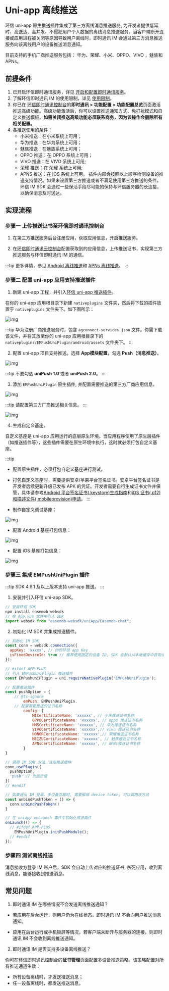 # Uni-app 离线推送

环信 uni-app 原生推送插件集成了第三方离线消息推送服务, 为开发者提供低延时、高送达、高并发、不侵犯用户个人数据的离线消息推送服务。当客户端断开连接或应用进程被关闭等原因导致用户离线时，即时通讯 IM 会通过第三方消息推送服务向该离线用户的设备推送消息通知。

目前支持的手机厂商推送服务包括： 华为、荣耀、小米、OPPO、VIVO ，魅族和 APNs。

## 前提条件

1. 已开启环信即时通讯服务，详见 [开启和配置即时通讯服务](/product/enable_and_configure_IM.html)。
2. 了解环信即时通讯 IM 的使用限制，详见 [使用限制](/product/limitation.html)。
3. 你已在 [环信即时通讯控制台](https://console.easemob.com/user/login)的**即时通讯 > 功能配置 > 功能配置总览**页面激活推送高级功能。高级功能激活后，你可以设置推送通知方式、免打扰模式和自定义推送模板。**如需关闭推送高级功能必须联系商务，因为该操作会删除所有相关配置。**
4. 各推送使用的条件：
    - 小米推送：在小米系统上可用；
    - 华为推送：在华为系统上可用；
    - 魅族推送：在魅族系统上可用；
    - OPPO 推送：在 OPPO 系统上可用；
    - VIVO 推送：在 VIVO 系统上可用;
    - 荣耀 推送：在 荣耀 系统上可用;
    - APNS 推送：在 IOS 系统上可用。
插件内部会按照以上顺序检测设备的推送支持情况。如果未设置第三方推送或者不满足使用第三方推送的条件，环信 IM SDK 会通过一些保活手段尽可能的保持与环信服务器的长连接，以确保消息及时送达。

## 实现流程

### 步骤一 上传推送证书至环信即时通讯控制台

1. 在第三方推送服务后台注册应用，获取应用信息，开启推送服务。
   
2. 在[环信即时通讯云控制台](https://console.easemob.com/user/login)配置获取到的应用信息，上传推送证书，实现第三方推送服务与环信即时通讯 IM 的通信。

:::tip
更多详情，参见 [Android 离线推送](/document/android/push/push_fcm.html)和 [APNs 离线推送](/document/ios/push/push_apns.html)。
:::

### 步骤二 配置 uni-app 应用支持推送插件

1. 新建 uni-app 工程，并引入[环信 uni-app 推送插件](https://downloadsdk.easemob.com/downloads/WEB_SDK/EMPushUniPlugin_V1.0.0.zip)。
   
在你的 uni-app 应用根目录下新建 `nativeplugins` 文件夹，然后将下载的插件放置于 `nativeplugins` 文件夹下。如下图所示：

 ![img](/images/applet/push_tip.png)

:::tip
华为注册厂商推送服务时，包含 `agconnect-services.json` 文件。你需下载该文件，并将其放至你的 uni-app 应用根目录下的 `nativeplugins/EMPushUniPlugin/android/assets` 文件夹下。
:::

2. 配置 uni-app 项目支持推送。选择 **App模块配置**，勾选 **Push（消息推送）**。

 ![img](/images/applet/push_tip1.png)

:::tip
不要勾选 **uniPush 1.0** 或者 **uniPush 2.0**。
:::

3. 添加 `EMPushUniPlugin` 原生插件, 并配置需要推送的第三方厂商应用信息。
   
![img](/images/applet/push_tip2.png)

:::tip
请配置第三方厂商推送相关信息。
:::

![img](/images/applet/push_tip3.png)

4. 生成自定义基座。
   
自定义基座是 uni-app 应用运行的底层原生环境。当应用程序使用了原生层插件（如推送插件等），这些插件需要在原生环境中执行，这时就必须打包自定义基座。

:::tip
- 配置原生插件，必须打包自定义基座进行测试。
- 打包自定义基座时，需要提供安卓/苹果平台签名证书。安卓平台签名证书是开发者后续更新升级已发布 APK 的凭证。开发者需要自行生成证书文件并保管，具体请参考[Android 平台签名证书(.keystore)生成指南](https://ask.dcloud.net.cn/article/35777)和[iOS 证书(.p12)和描述文件(.mobileprovision)申请](https://ask.dcloud.net.cn/article/152)。
:::

- 制作自定义调试基座：

![img](/images/applet/push_tip4.png)

- 配置 Android 基座打包信息：
  
![img](/images/applet/push_tip5.png)

- 配置 iOS 基座打包信息： 
  
![img](/images/applet/push_tip6.png)

### 步骤三 集成 EMPushUniPlugin 插件

:::tip
SDK 4.9.1 及以上版本支持 uni-app 推送。
:::

1. 安装并引入环信 uni-app SDK。

```javascript
// 安装环信 SDK
npm install easemob-websdk 
// 在 App.vue 文件中引入 SDK
import websdk from "easemob-websdk/uniApp/Easemob-chat";
```

2. 初始化 IM SDK 并集成推送插件。
   
```javascript
// 初始化 IM SDK
const conn = websdk.connection({
  appKey: 'xxxxx', // 你的环信 app Key
  isFixedDeviceId: true // 推荐使用固定的设备 ID, SDK 会默认从本地缓存中获取设备ID
});

// #ifdef APP-PLUS
// 引入 EMPushUniPlugin 推送插件
const EMPushUniPlugin = uni.requireNativePlugin('EMPushUniPlugin');

// 配置推送插件
const pushOption = {
    // @ts-ignore
		emPush: EMPushUniPlugin,
    // 配置需要推送的证书名称
		config: {
			MICertificateName: 'xxxxxx', // 小米推送证书名称
			OPPOCertificateName: 'xxxxxx', // oppo 推送证书名称
			HMSCertificateName: 'xxxxxx', // 华为推送证书名称
			VIVOCertificateName: 'xxxxxx',// vivo 推送证书名称
			HONORCertificateName: 'xxxxxx',// 荣耀推送证书名称
			MEIZUCertificateName: 'xxxxxx', // 魅族推送证书名称
			APNsCertificateName: 'xxxxxx', // APNs推送证书名称
		}
}

// 调用 IM SDK 方法，注册推送插件
conn.usePlugin({
  pushOption,
  'push' // 为固定值
})
// #endif

// 如果退出 IM 登录、多设备互踢时, 需要解绑 device token, 可以调用该方法
const unbindPushToken = () => {
  conn.unbindPushToken()
}

// 在 uniapp onLaunch 事件中初始化推送插件
onLaunch(() => {
  // #ifdef APP-PLUS
	EMPushUniPlugin.initPushModule();
  // #endif
});

```

### 步骤四 测试离线推送

消息接收方登录 IM 账户后，SDK 会自动上传对应的推送证书, 杀死应用，收到离线消息，能够接收到推送消息。

## 常见问题

1. 即时通讯 IM 在哪些情况不会发送离线推送通知？

- 若应用在后台运行，则用户仍为在线状态，即时通讯 IM 不会向用户推送消息通知。
   
- 应用在后台运行或手机锁屏等情况，若客户端未断开与服务器的连接，则即时通讯 IM 不会收到离线推送通知。

2. 即时通讯 IM 是否支持多设备离线推送？

你可在[环信即时通讯控制台](https://console.easemob.com/user/login)的**证书管理**页面配置多设备推送策略。该策略配置对所有推送通道生效：

- 所有设备离线时，才发送推送消息；
- 任一设备离线时，都发送推送消息。

